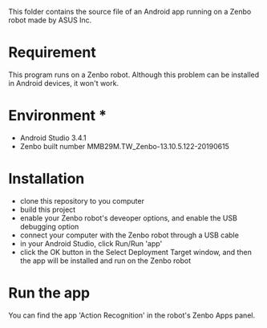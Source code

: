 This folder contains the source file of an Android app running on a Zenbo robot made by ASUS Inc.

# Requirement #
This program runs on a Zenbo robot. Although this problem can be installed in Android devices, it won't work. 

# Environment *
- Android Studio 3.4.1
- Zenbo built number MMB29M.TW_Zenbo-13.10.5.122-20190615

# Installation #
- clone this repository to you computer
- build this project
- enable your Zenbo robot's deveoper options, and enable the USB debugging option
- connect your computer with the Zenbo robot through a USB cable
- in your Android Studio, click Run/Run 'app'
- click the OK button in the Select Deployment Target window, and then the app will be installed and run on the Zenbo robot

# Run the app #
You can find the app 'Action Recognition' in the robot's Zenbo Apps panel.
